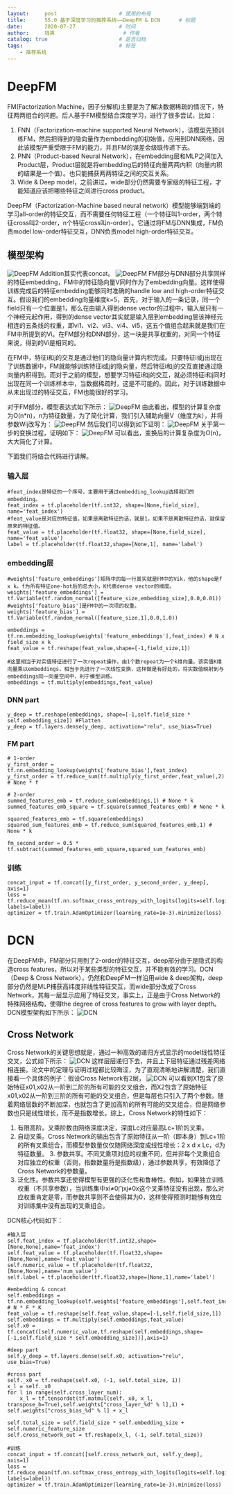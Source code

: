 ```yaml
---
layout:     post   				    # 使用的布局
title:      55.0 基于深度学习的推荐系统——DeepFM & DCN		# 标题 
date:       2020-07-27  			# 时间
author:     钱爽 						# 作者
catalog: true 						# 是否归档
tags:								# 标签
    - 推荐系统
---
```


# DeepFM

FM(Factorization Machine，因子分解机)主要是为了解决数据稀疏的情况下，特征两两组合的问题。后人基于FM模型结合深度学习，进行了很多尝试，比如：
1. FNN（Factorization-machine supported Neural
Network），该模型先预训练FM，然后把得到的隐向量作为embedding的初始值，应用到DNN网络，因此该模型严重受限于FM的能力，并且FM的误差会级联传递下去。
2. PNN（Product-based Neural Network），在embedding层和MLP之间加入Product层，Product层就是将embedding后的特征向量两两内积（向量内积的结果是一个值）。也只能捕获两两特征之间的交互关系。
3. Wide & Deep model，之前讲过，wide部分仍然需要专家级的特征工程，才能知道应该把哪些特征之间进行cross product。

DeepFM（Factorization-Machine based neural network）模型能够端到端的学习all-order的特征交互，而不需要任何特征工程（一个特征叫1-order，两个特征cross叫2-order，n个特征cross叫n-order）。它通过将FM与DNN集成，FM负责model low-order特征交互，DNN负责model high-order特征交互。

## 模型架构

![DeepFM](/img/deepfm-01.png)
Addition其实代表concat。
![DeepFM](/img/deepfm-02.png)
FM部分与DNN部分共享同样的特征embedding，FM中的特征隐向量V同时作为了embedding向量。这样使得训练完成后的特征embedding能够同时准确的handle low and high-order特征交互。假设我们的embedding向量维度k=5，首先，对于输入的一条记录，同一个field只有一个位置是1，那么在由输入得到dense vector的过程中，输入层只有一个神经元起作用，得到的dense vector其实就是输入层到embedding层该神经元相连的五条线的权重，即vi1、vi2、vi3、vi4、vi5，这五个值组合起来就是我们在FM中所提到的Vi。在FM部分和DNN部分，这一块是共享权重的，对同一个特征来说，得到的Vi是相同的。

在FM中，特征i和j的交互是通过他们的隐向量计算内积完成。只要特征i或j出现在了训练数据中，FM就能够训练特征i或j的隐向量，然后特征i和j的交互直接通过隐向量内积得到。而对于之前的模型，想要学习特征i和j的交互，就必须特征i和j同时出现在同一个训练样本中，当数据稀疏时，这是不可能的。因此，对于训练数据中从未出现过的特征交互，FM也能很好的学习。

对于FM部分，模型表达式如下所示：
![DeepFM](/img/deepfm-03.png)
由此看出，模型的计算复杂度为O(n*n)，n为特征数量，为了简化计算，我们引入辅助向量V（维度为k），并将参数Wij改写为：
![DeepFM](/img/deepfm-04.png)
然后我们可以得到如下证明：
![DeepFM](/img/deepfm-05.png)
关于第一步的变换过程，证明如下：
![DeepFM](/img/deepfm-06.webp)
可以看出，变换后的计算复杂度为O(n)，大大简化了计算。

下面我们将结合代码进行讲解。

### 输入层
```
#feat_index是特征的一个序号，主要用于通过embedding_lookup选择我们的embedding。
feat_index = tf.placeholder(tf.int32, shape=[None,field_size], name='feat_index')
#feat_value是对应的特征值，如果是离散特征的话，就是1，如果不是离散特征的话，就保留原来的特征值。
feat_value = tf.placeholder(tf.float32, shape=[None,field_size], name='feat_value')
label = tf.placeholder(tf.float32,shape=[None,1], name='label')
```

### embedding层
```
#weights['feature_embeddings']矩阵中的每一行其实就是FM中的Vik，他的shape是f x k。f为所有特征one-hot后的总大小，K代表dense vector的维度。
weights['feature_embeddings'] = tf.Variable(tf.random_normal([feature_size,embedding_size],0.0,0.01))
#weights['feature_bias']是FM中的一次项的权重。
weights['feature_bias'] = tf.Variable(tf.random_normal([feature_size,1],0.0,1.0))

embeddings = tf.nn.embedding_lookup(weights['feature_embeddings'],feat_index) # N x field_size x k
feat_value = tf.reshape(feat_value,shape=[-1,field_size,1])

#这里相当于对实值特征进行了一次repeat操作，由1个数repeat为一个k维向量。该实值K维向量乘以embeddings，相当于先进行了一次线性变换，这样做是有好处的，将实数值映射到与embeddings同一向量空间中，利于模型训练。
embeddings = tf.multiply(embeddings,feat_value)
```

### DNN part
```
y_deep = tf.reshape(embeddings, shape=[-1,self.field_size * self.embedding_size]) #Flatten
y_deep = tf.layers.dense(y_deep, activation="relu", use_bias=True)
```

### FM part
```
# 1-order
y_first_order = tf.nn.embedding_lookup(weights['feature_bias'],feat_index)
y_first_order = tf.reduce_sum(tf.multiply(y_first_order,feat_value),2) # None * f

# 2-order
summed_features_emb = tf.reduce_sum(embeddings,1) # None * k
summed_features_emb_square = tf.square(summed_features_emb) # None * k

squared_features_emb = tf.square(embeddings)
squared_sum_features_emb = tf.reduce_sum(squared_features_emb,1) # None * k

fm_second_order = 0.5 * tf.subtract(summed_features_emb_square,squared_sum_features_emb)
```

### 训练
```
concat_input = tf.concat([y_first_order, y_second_order, y_deep], axis=1)
loss = tf.reduce_mean(tf.nn.softmax_cross_entropy_with_logits(logits=self.logits, labels=label))
optimizer = tf.train.AdamOptimizer(learning_rate=1e-3).minimize(loss)
```

# DCN

在DeepFM中，FM部分只用到了2-order的特征交互，deep部分由于是隐式的构造cross features，所以对于某些类型的特征交互，并不能有效的学习。DCN（Deep & Cross Network），仍然和DeepFM一样沿用wide & deep架构，deep部分仍然是MLP捕获高纬度非线性特征交互，而wide部分改成了Cross Network，其每一层显示应用了特征交叉，事实上，正是由于Cross Network的特殊网络结构，使得the degree of cross features to grow with layer depth。DCN模型架构如下所示：
![DCN](/img/DCN-01.png)

## Cross Network

Cross Network的关键思想就是，通过一种高效的递归方式显示的model线性特征交叉，公式如下所示：
![DCN](/img/DCN-02.png)
这样层层递归下去，并且上下层特征通过残差网络相连接。论文中的定理与证明过程都比较晦涩，为了直观清晰地讲解清楚，我们直接看一个具体的例子：假设Cross Network有2层，
![DCN](/img/DCN-03.png)
可以看到X1包含了原始特征x01,x02从一阶到二阶的所有可能的交叉组合，而X2包含了原始特征x01,x02从一阶到三阶的所有可能的交叉组合，但是每层也只引入了两个参数。随着网络层数的不断加深，也就包含了更加高阶的所有可能的交叉组合，但是网络参数也只是线性增长，而不是指数增长。综上，Cross Network的特性如下：
1. 有限高阶。叉乘阶数由网络深度决定，深度Lc对应最高Lc+1阶的叉乘。
2. 自动叉乘。Cross Network的输出包含了原始特征从一阶（即本身）到Lc+1阶的所有叉乘组合，而模型参数量仅仅随网络深度成线性增长：2 x d x Lc，d为特征数量。
​3. 参数共享。不同叉乘项对应的权重不同，但并非每个叉乘组合对应独立的权重（否则，指数数量将是指数级），通过参数共享，有效降低了Cross Network的参数量。
4. 泛化性。参数共享还使得模型有更强的泛化性和鲁棒性。例如，如果独立训练权重（不共享参数），当训练集中xi≠0⋂xj≠0x这个叉乘特征没有出现，那么对应权重肯定是零，而参数共享则不会使得其为0，这样使得预测时能够有效应对训练集中没有出现的叉乘组合。

DCN核心代码如下：
```
#输入层
self.feat_index = tf.placeholder(tf.int32,shape=[None,None],name='feat_index')
self.feat_value = tf.placeholder(tf.float32,shape=[None,None],name='feat_value')
self.numeric_value = tf.placeholder(tf.float32,[None,None],name='num_value')
self.label = tf.placeholder(tf.float32,shape=[None,1],name='label')

#embedding & concat
self.embeddings = tf.nn.embedding_lookup(self.weights['feature_embeddings'],self.feat_index) # N * F * K
feat_value = tf.reshape(self.feat_value,shape=[-1,self.field_size,1])
self.embeddings = tf.multiply(self.embeddings,feat_value)
self.x0 = tf.concat([self.numeric_value,tf.reshape(self.embeddings,shape=[-1,self.field_size * self.embedding_size])],axis=1)

#deep part
self.y_deep = tf.layers.dense(self.x0, activation="relu", use_bias=True)

#cross part
self._x0 = tf.reshape(self.x0, (-1, self.total_size, 1))
x_l = self._x0
for l in range(self.cross_layer_num):
    x_l = tf.tensordot(tf.matmul(self._x0, x_l, transpose_b=True),self.weights["cross_layer_%d" % l],1) + self.weights["cross_bias_%d" % l] + x_l

self.total_size = self.field_size * self.embedding_size + self.numeric_feature_size
self.cross_network_out = tf.reshape(x_l, (-1, self.total_size))

#训练
concat_input = tf.concat([self.cross_network_out, self.y_deep], axis=1)
loss = tf.reduce_mean(tf.nn.softmax_cross_entropy_with_logits(logits=self.logits, labels=label))
optimizer = tf.train.AdamOptimizer(learning_rate=1e-3).minimize(loss)
```